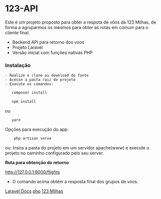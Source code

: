 # 123-API

Este é um projeto proposto para obter a respota de vôos da 123 Milhas, de forma a agruparmos os mesmos para obter as rotas em comum para o cliente final.

  - Backend API para retorno dos voos
  - Projeto Laravel
  - Versão inicial com funções nativas PHP

### Instalação

    - Realize o clone ou download do fonte
    - Acesse a pasta raiz do projeto
    - Execute os comandos:

```bash
   composer install
```    

```bash
   npm install
```    
ou
```bash
   yarn
```    
    
Opções para execução do app:
```bash
    php artisan serve        
```

ou:
Insira a pasta do projeto em um servidor apache(www) e execute o projeto no caminho configurado pelo seu server.


**Rota para obtenção do retorno**

http://127.0.0.1:8000/flights

   - O comando acima obtém a resposta final dos grupos de voos.

[Laravel Docs](https://laravel.com/docs/8.x/installation)
[php](https://www.php.net/docs.php)
[123 Milhas](https://123milhas.com)



